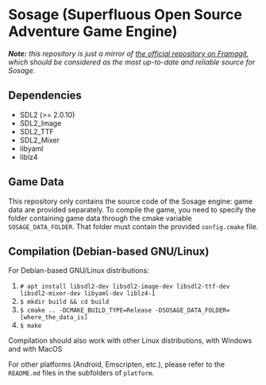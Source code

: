 # Sosage (Superfluous Open Source Adventure Game Engine)

***Note:** this repository is just a mirror of [the official
repository on Framagit](https://framagit.org/Gee/sosage), which should
be considered as the most up-to-date and reliable source for Sosage.*

## Dependencies

 - SDL2 (>= 2.0.10)
 - SDL2_Image
 - SDL2_TTF
 - SDL2_Mixer
 - libyaml
 - liblz4

## Game Data

This repository only contains the source code of the Sosage engine:
game data are provided separately. To compile the game, you need to
specify the folder containing game data through the cmake variable
`SOSAGE_DATA_FOLDER`. That folder must contain the provided
`config.cmake` file.

## Compilation (Debian-based GNU/Linux)

For Debian-based GNU/Linux distributions:

1. `# apt install libsdl2-dev libsdl2-image-dev libsdl2-ttf-dev libsdl2-mixer-dev libyaml-dev liblz4-1`
2. `$ mkdir build && cd build`
3. `$ cmake .. -DCMAKE_BUILD_TYPE=Release -DSOSAGE_DATA_FOLDER=[where_the_data_is]`
4. `$ make`

Compilation should also work with other Linux distributions, with
Windows and with MacOS

For other platforms (Android, Emscripten, etc.), please refer to the
`README.md` files in the subfolders of `platform`.
